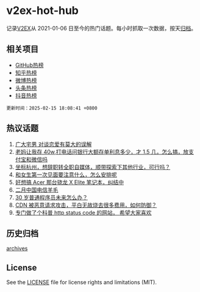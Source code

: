 # v2ex-hot-hub

 记录[V2EX](https://www.v2ex.com/)从 2021-01-06 日至今的热门话题。每小时抓取一次数据，按天[归档](archives)。
 
 ## 相关项目

- [GitHub热榜](https://github.com/lonnyzhang423/github-hot-hub)
- [知乎热榜](https://github.com/lonnyzhang423/zhihu-hot-hub)
- [微博热榜](https://github.com/lonnyzhang423/weibo-hot-hub)
- [头条热榜](https://github.com/lonnyzhang423/toutiao-hot-hub)
- [抖音热榜](https://github.com/lonnyzhang423/douyin-hot-hub)


 `更新时间：2025-02-15 18:08:41 +0800`

## 热议话题

1. [广大宅男 对谈恋爱有莫大的误解](https://www.v2ex.com/t/1111563)
1. [老妈让我存 40w,打电话问银行大额存单利息多少，才 1.5 几，怎么搞，放支付宝和微信吗](https://www.v2ex.com/t/1111619)
1. [坐标杭州，想辞职转全职自媒体，顺带探索下其他行业，可行吗？](https://www.v2ex.com/t/1111636)
1. [和女生第一次见面要注意什么，怎么安排呢](https://www.v2ex.com/t/1111611)
1. [好想搞 Acer 那台骁龙 X Elite 笔记本，纠结中](https://www.v2ex.com/t/1111637)
1. [二月中国电信羊毛](https://www.v2ex.com/t/1111604)
1. [30 岁普通程序员未来怎么办？](https://www.v2ex.com/t/1111643)
1. [CDN 被恶意请求攻击，平白无故烧去很多费用，如何防御？](https://www.v2ex.com/t/1111653)
1. [专门做了个科普 http status code 的网站， 希望大家喜欢](https://www.v2ex.com/t/1111620)

## 历史归档

[archives](archives)

## License

See the [LICENSE](LICENSE) file for license rights and limitations (MIT).
